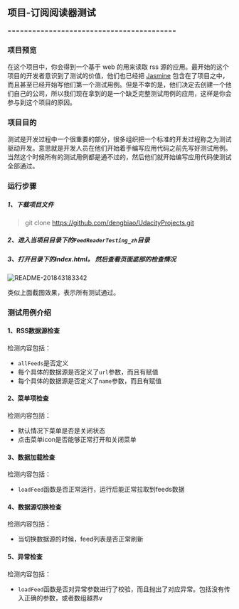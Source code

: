 
## 项目-订阅阅读器测试

=========================================
### 项目预览

在这个项目中，你会得到一个基于 web 的用来读取 rss 源的应用。最开始的这个项目的开发者意识到了测试的价值，他们也已经把 [Jasmine](http://jasmine.github.io) 包含在了项目之中，而且甚至已经开始写他们第一个测试用例。但是不幸的是，他们决定去创建一个他们自己的公司，所以我们现在拿到的是一个缺乏完整测试用例的应用，这样是你会参与到这个项目的原因。

### 项目目的

测试是开发过程中一个很重要的部分，很多组织把一个标准的开发过程称之为测试驱动开发。意思就是开发人员在他们开始着手编写应用代码之前先写好测试用例。当然这个时候所有的测试用例都是通不过的，然后他们就开始编写应用代码使测试全部通过。
### 运行步骤
##### 1、下载项目文件
> git clone https://github.com/dengbiao/UdacityProjects.git

##### 2、进入当项目目录下的`FeedReaderTesting_zh`目录
##### 3、打开目录下的index.html。 然后查看页面底部的检查情况
![README-201843183342](http://p4joo743u.bkt.clouddn.com/README-201843183342.png)

类似上面截图效果，表示所有测试通过。

### 测试用例介绍

#### 1、RSS数据源检查
检测内容包括：
- `allFeeds`是否定义
- 每个具体的数据源是否定义了`url`参数，而且有赋值
- 每个具体的数据源是否定义了`name`参数，而且有赋值

#### 2、菜单项检查
检测内容包括：
- 默认情况下菜单是否是关闭状态
- 点击菜单icon是否能够正常打开和关闭菜单

#### 3、数据加载检查
检测内容包括：
- `loadFeed`函数是否正常运行，运行后能正常拉取到feeds数据

#### 4、数据源切换检查
检测内容包括：
- 当切换数据源的时候，feed列表是否正常刷新

#### 5、异常检查
检测内容包括：
- `loadFeed`函数是否对异常参数进行了校验，而且抛出了对应异常。包括没有传入正确的参数，或者数组越界v
